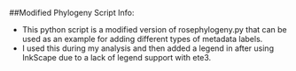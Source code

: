 ##Modified Phylogeny Script Info:
- This python script is a modified version of rosephylogeny.py that can be used as an example for adding different types of metadata labels.
- I used this during my analysis and then added a legend in after using InkScape due to a lack of legend support with ete3.
